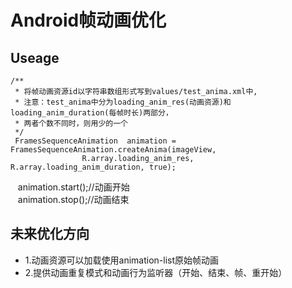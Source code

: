 # Android帧动画优化
## Useage

    /**
     * 将帧动画资源id以字符串数组形式写到values/test_anima.xml中,
     * 注意：test_anima中分为loading_anim_res(动画资源)和loading_anim_duration(每帧时长)两部分，
     * 两者个数不同时，则用少的一个
     */
     FramesSequenceAnimation  animation = FramesSequenceAnimation.createAnima(imageView,
                    R.array.loading_anim_res, R.array.loading_anim_duration, true);
    animation.start();//动画开始    
    animation.stop();//动画结束

## 未来优化方向
   - 1.动画资源可以加载使用animation-list原始帧动画
   - 2.提供动画重复模式和动画行为监听器（开始、结束、帧、重开始）
